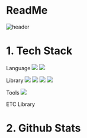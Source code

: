 # ReadMe
![header](https://capsule-render.vercel.app/api?type=rect&color=timeGradient&height=300&section=header&textBg=Son%20Heyong%20oh&text=Github)

# 1. Tech Stack
Language
<img src="https://img.shields.io/badge/Python-3776AB?style=flat-square&logo=Python&logoColor=white"/> 
<img src="https://img.shields.io/badge/R-276DC3?style=flat-square&logo=R&logoColor=white"/>

Library
<img src="https://img.shields.io/badge/Pytorch-EE4C2C?style=flat-square&logo=Pytorch&logoColor=white"/> 
<img src="https://img.shields.io/badge/TensorFlow-FF6F00?style=flat-square&logo=TensorFlow&logoColor=white"/> 
<img src="https://img.shields.io/badge/pandas-150458?style=flat-square&logo=pandas&logoColor=white"/> 
<img src="https://img.shields.io/badge/numpy-013243?style=flat-square&logo=numpy&logoColor=white"/>

Tools
<img src="https://img.shields.io/badge/GoogleColab-F9AB00?style=flat-square&logo=GoogleColab&logoColor=white"/>


ETC
Library
# 2. Github Stats


